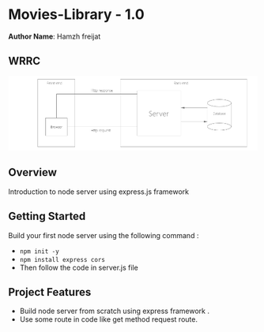 # Movies-Library - 1.0

**Author Name**: Hamzh freijat

## WRRC
![Web Request Response cycle](./assets/WRRC.png)

## Overview
Introduction to node server using express.js framework 
## Getting Started
Build your first node server using the following command : 
- `npm init -y `
- `npm install express cors` 
- Then follow the code in server.js file

## Project Features
- Build node server from scratch using express framework .
- Use some route in code like get method request route. 